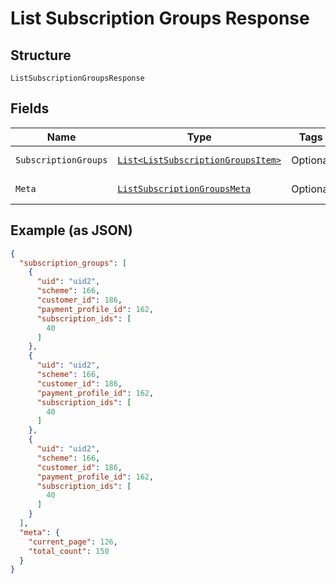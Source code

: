 
# List Subscription Groups Response

## Structure

`ListSubscriptionGroupsResponse`

## Fields

| Name | Type | Tags | Description | Getter | Setter |
|  --- | --- | --- | --- | --- | --- |
| `SubscriptionGroups` | [`List<ListSubscriptionGroupsItem>`](../../doc/models/list-subscription-groups-item.md) | Optional | - | List<ListSubscriptionGroupsItem> getSubscriptionGroups() | setSubscriptionGroups(List<ListSubscriptionGroupsItem> subscriptionGroups) |
| `Meta` | [`ListSubscriptionGroupsMeta`](../../doc/models/list-subscription-groups-meta.md) | Optional | - | ListSubscriptionGroupsMeta getMeta() | setMeta(ListSubscriptionGroupsMeta meta) |

## Example (as JSON)

```json
{
  "subscription_groups": [
    {
      "uid": "uid2",
      "scheme": 166,
      "customer_id": 186,
      "payment_profile_id": 162,
      "subscription_ids": [
        40
      ]
    },
    {
      "uid": "uid2",
      "scheme": 166,
      "customer_id": 186,
      "payment_profile_id": 162,
      "subscription_ids": [
        40
      ]
    },
    {
      "uid": "uid2",
      "scheme": 166,
      "customer_id": 186,
      "payment_profile_id": 162,
      "subscription_ids": [
        40
      ]
    }
  ],
  "meta": {
    "current_page": 126,
    "total_count": 150
  }
}
```

